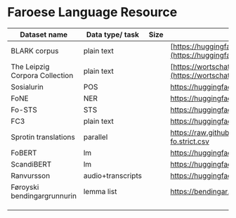 # Faroese Language Resource

| Dataset name                   | Data type/ task | Size | Source/Link                                                                                                                  |
| ------------------------------ | --------------- | ---- | ---------------------------------------------------------------------------------------------------------------------------- |
| BLARK corpus                   | plain text      |      | [https://huggingface.co/datasets/barbaroo/Faroese_BLARK_small](https://huggingface.co/datasets/barbaroo/Faroese_BLARK_small) |
| The Leipzig Corpora Collection | plain text      |      | [https://wortschatz.uni-leipzig.de/en/download/Faroese](https://wortschatz.uni-leipzig.de/en/download/Faroese                |
| Sosialurin                     | POS             |      | https://huggingface.co/datasets/vesteinn/sosialurin-faroese-pos                                                              |
| FoNE                           | NER             |      | https://huggingface.co/datasets/vesteinn/sosialurin-faroese-ner                                                              |
| Fo-STS                         | STS             |      | https://huggingface.co/datasets/vesteinn/faroese-sts                                                                         |
| FC3                            | plain text      |      | https://huggingface.co/datasets/vesteinn/FC3                                                                                 |
| Sprotin translations           | parallel        |      | https://raw.githubusercontent.com/Sprotin/translations/main/sentences_en-fo.strict.csv                                       |
| FoBERT                         | lm              |      | https://huggingface.co/vesteinn/FoBERT                                                                                       |
| ScandiBERT                     | lm              |      | https://huggingface.co/vesteinn/ScandiBERT                                                                                   |
| Ranvursson                     | audio+transcripts                 |      | https://huggingface.co/datasets/carlosdanielhernandezmena/ravnursson_asr                                                                                                                             |
| Føroyski bendingargrunnurin    | lemma list                |      | https://bendingar.fo/tilfar/                                                                                                                             |
|                                |                 |      |                                                                                                                              |
|                                |                 |      |                                                                                                                              |
|                                |                 |      |                                                                                                                              |
